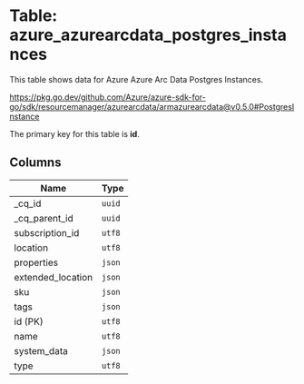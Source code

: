 # Table: azure_azurearcdata_postgres_instances

This table shows data for Azure Azure Arc Data Postgres Instances.

https://pkg.go.dev/github.com/Azure/azure-sdk-for-go/sdk/resourcemanager/azurearcdata/armazurearcdata@v0.5.0#PostgresInstance

The primary key for this table is **id**.

## Columns

| Name          | Type          |
| ------------- | ------------- |
|_cq_id|`uuid`|
|_cq_parent_id|`uuid`|
|subscription_id|`utf8`|
|location|`utf8`|
|properties|`json`|
|extended_location|`json`|
|sku|`json`|
|tags|`json`|
|id (PK)|`utf8`|
|name|`utf8`|
|system_data|`json`|
|type|`utf8`|